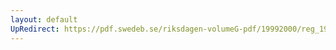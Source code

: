 ```yaml
---
layout: default
UpRedirect: https://pdf.swedeb.se/riksdagen-volumeG-pdf/19992000/reg_19992000/reg_19992000_0066.pdf
---
```

